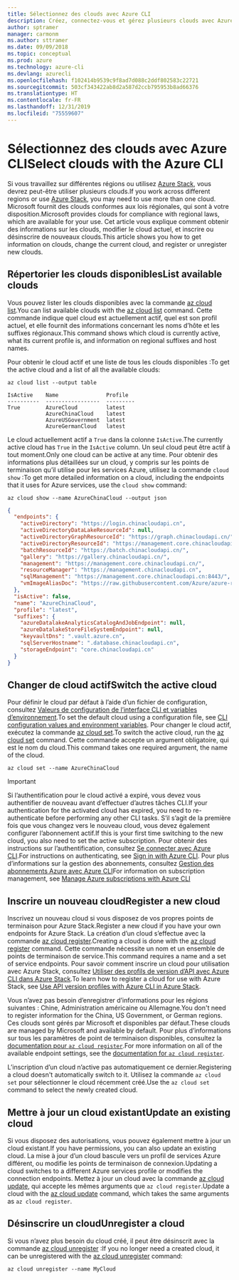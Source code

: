 ```yaml
---
title: Sélectionnez des clouds avec Azure CLI
description: Créez, connectez-vous et gérez plusieurs clouds avec Azure CLI.
author: sptramer
manager: carmonm
ms.author: sttramer
ms.date: 09/09/2018
ms.topic: conceptual
ms.prod: azure
ms.technology: azure-cli
ms.devlang: azurecli
ms.openlocfilehash: f102414b9539c9f8ad7d088c2ddf802583c22721
ms.sourcegitcommit: 503cf343422ab8d2a587d2ccb795953b8ad66376
ms.translationtype: HT
ms.contentlocale: fr-FR
ms.lasthandoff: 12/31/2019
ms.locfileid: "75559607"
---
```

# <a name="select-clouds-with-the-azure-cli"></a><span data-ttu-id="ce07b-103">Sélectionnez des clouds avec Azure CLI</span><span class="sxs-lookup"><span data-stu-id="ce07b-103">Select clouds with the Azure CLI</span></span>

<span data-ttu-id="ce07b-104">Si vous travaillez sur différentes régions ou utilisez [Azure Stack](https://docs.microsoft.com/azure/azure-stack/user/), vous devrez peut-être utiliser plusieurs clouds.</span><span class="sxs-lookup"><span data-stu-id="ce07b-104">If you work across different regions or use [Azure Stack](https://docs.microsoft.com/azure/azure-stack/user/), you may need to use more than one cloud.</span></span> <span data-ttu-id="ce07b-105">Microsoft fournit des clouds conformes aux lois régionales, qui sont à votre disposition.</span><span class="sxs-lookup"><span data-stu-id="ce07b-105">Microsoft provides clouds for compliance with regional laws, which are available for your use.</span></span> <span data-ttu-id="ce07b-106">Cet article vous explique comment obtenir des informations sur les clouds, modifier le cloud actuel, et inscrire ou désinscrire de nouveaux clouds.</span><span class="sxs-lookup"><span data-stu-id="ce07b-106">This article shows you how to get information on clouds, change the current cloud, and register or unregister new clouds.</span></span>

## <a name="list-available-clouds"></a><span data-ttu-id="ce07b-107">Répertorier les clouds disponibles</span><span class="sxs-lookup"><span data-stu-id="ce07b-107">List available clouds</span></span>

<span data-ttu-id="ce07b-108">Vous pouvez lister les clouds disponibles avec la commande [az cloud list](/cli/azure/cloud#az-cloud-list).</span><span class="sxs-lookup"><span data-stu-id="ce07b-108">You can list available clouds with the [az cloud list](/cli/azure/cloud#az-cloud-list) command.</span></span> <span data-ttu-id="ce07b-109">Cette commande indique quel cloud est actuellement actif, quel est son profil actuel, et elle fournit des informations concernant les noms d’hôte et les suffixes régionaux.</span><span class="sxs-lookup"><span data-stu-id="ce07b-109">This command shows which cloud is currently active, what its current profile is, and information on regional suffixes and host names.</span></span>

<span data-ttu-id="ce07b-110">Pour obtenir le cloud actif et une liste de tous les clouds disponibles :</span><span class="sxs-lookup"><span data-stu-id="ce07b-110">To get the active cloud and a list of all the available clouds:</span></span>

```azurecli-interactive
az cloud list --output table
```

```output
IsActive    Name               Profile
----------  -----------------  ---------
True        AzureCloud         latest
            AzureChinaCloud    latest
            AzureUSGovernment  latest
            AzureGermanCloud   latest
```

<span data-ttu-id="ce07b-111">Le cloud actuellement actif a `True` dans la colonne `IsActive`.</span><span class="sxs-lookup"><span data-stu-id="ce07b-111">The currently active cloud has `True` in the `IsActive` column.</span></span> <span data-ttu-id="ce07b-112">Un seul cloud peut être actif à tout moment.</span><span class="sxs-lookup"><span data-stu-id="ce07b-112">Only one cloud can be active at any time.</span></span> <span data-ttu-id="ce07b-113">Pour obtenir des informations plus détaillées sur un cloud, y compris sur les points de terminaison qu’il utilise pour les services Azure, utilisez la commande `cloud show` :</span><span class="sxs-lookup"><span data-stu-id="ce07b-113">To get more detailed information on a cloud, including the endpoints that it uses for Azure services, use the `cloud show` command:</span></span>

```azurecli-interactive
az cloud show --name AzureChinaCloud --output json
```

```json
{
  "endpoints": {
    "activeDirectory": "https://login.chinacloudapi.cn",
    "activeDirectoryDataLakeResourceId": null,
    "activeDirectoryGraphResourceId": "https://graph.chinacloudapi.cn/",
    "activeDirectoryResourceId": "https://management.core.chinacloudapi.cn/",
    "batchResourceId": "https://batch.chinacloudapi.cn/",
    "gallery": "https://gallery.chinacloudapi.cn/",
    "management": "https://management.core.chinacloudapi.cn/",
    "resourceManager": "https://management.chinacloudapi.cn",
    "sqlManagement": "https://management.core.chinacloudapi.cn:8443/",
    "vmImageAliasDoc": "https://raw.githubusercontent.com/Azure/azure-rest-api-specs/master/arm-compute/quickstart-templates/aliases.json"
  },
  "isActive": false,
  "name": "AzureChinaCloud",
  "profile": "latest",
  "suffixes": {
    "azureDatalakeAnalyticsCatalogAndJobEndpoint": null,
    "azureDatalakeStoreFileSystemEndpoint": null,
    "keyvaultDns": ".vault.azure.cn",
    "sqlServerHostname": ".database.chinacloudapi.cn",
    "storageEndpoint": "core.chinacloudapi.cn"
  }
}
```

## <a name="switch-the-active-cloud"></a><span data-ttu-id="ce07b-114">Changer de cloud actif</span><span class="sxs-lookup"><span data-stu-id="ce07b-114">Switch the active cloud</span></span>

<span data-ttu-id="ce07b-115">Pour définir le cloud par défaut à l’aide d’un fichier de configuration, consultez [Valeurs de configuration de l’interface CLI et variables d’environnement](/cli/azure/azure-cli-configuration?view=azure-cli-latest#cli-configuration-values-and-environment-variables).</span><span class="sxs-lookup"><span data-stu-id="ce07b-115">To set the default cloud using a configuration file, see [CLI configuration values and environment variables](/cli/azure/azure-cli-configuration?view=azure-cli-latest#cli-configuration-values-and-environment-variables).</span></span>  <span data-ttu-id="ce07b-116">Pour changer le cloud actif, exécutez la commande [az cloud set](/cli/azure/cloud#az-cloud-set).</span><span class="sxs-lookup"><span data-stu-id="ce07b-116">To switch the active cloud, run the [az cloud set](/cli/azure/cloud#az-cloud-set) command.</span></span> <span data-ttu-id="ce07b-117">Cette commande accepte un argument obligatoire, qui est le nom du cloud.</span><span class="sxs-lookup"><span data-stu-id="ce07b-117">This command takes one required argument, the name of the cloud.</span></span>

```azurecli-interactive
az cloud set --name AzureChinaCloud
```

> [!IMPORTANT]
> <span data-ttu-id="ce07b-118">Si l’authentification pour le cloud activé a expiré, vous devez vous authentifier de nouveau avant d’effectuer d’autres tâches CLI.</span><span class="sxs-lookup"><span data-stu-id="ce07b-118">If your authentication for the activated cloud has expired, you need to re-authenticate before performing any other CLI tasks.</span></span> <span data-ttu-id="ce07b-119">S’il s’agit de la première fois que vous changez vers le nouveau cloud, vous devez également configurer l’abonnement actif.</span><span class="sxs-lookup"><span data-stu-id="ce07b-119">If this is your first time switching to the new cloud, you also need to set the active subscription.</span></span>
> <span data-ttu-id="ce07b-120">Pour obtenir des instructions sur l’authentification, consultez [Se connecter avec Azure CLI](authenticate-azure-cli.md).</span><span class="sxs-lookup"><span data-stu-id="ce07b-120">For instructions on authenticating, see [Sign in with Azure CLI](authenticate-azure-cli.md).</span></span> <span data-ttu-id="ce07b-121">Pour plus d’informations sur la gestion des abonnements, consultez [Gestion des abonnements Azure avec Azure CLI](manage-azure-subscriptions-azure-cli.md)</span><span class="sxs-lookup"><span data-stu-id="ce07b-121">For information on subscription management, see [Manage Azure subscriptions with Azure CLI](manage-azure-subscriptions-azure-cli.md)</span></span>

## <a name="register-a-new-cloud"></a><span data-ttu-id="ce07b-122">Inscrire un nouveau cloud</span><span class="sxs-lookup"><span data-stu-id="ce07b-122">Register a new cloud</span></span>

<span data-ttu-id="ce07b-123">Inscrivez un nouveau cloud si vous disposez de vos propres points de terminaison pour Azure Stack.</span><span class="sxs-lookup"><span data-stu-id="ce07b-123">Register a new cloud if you have your own endpoints for Azure Stack.</span></span> <span data-ttu-id="ce07b-124">La création d’un cloud s’effectue avec la commande [az cloud register](/cli/azure/cloud#az-cloud-register).</span><span class="sxs-lookup"><span data-stu-id="ce07b-124">Creating a cloud is done with the [az cloud register](/cli/azure/cloud#az-cloud-register) command.</span></span> <span data-ttu-id="ce07b-125">Cette commande nécessite un nom et un ensemble de points de terminaison de service.</span><span class="sxs-lookup"><span data-stu-id="ce07b-125">This command requires a name and a set of service endpoints.</span></span> <span data-ttu-id="ce07b-126">Pour savoir comment inscrire un cloud pour utilisation avec Azure Stack, consultez [Utiliser des profils de version d’API avec Azure CLI dans Azure Stack](/azure/azure-stack/user/azure-stack-version-profiles-azurecli2#connect-to-azure-stack).</span><span class="sxs-lookup"><span data-stu-id="ce07b-126">To learn how to register a cloud for use with Azure Stack, see [Use API version profiles with Azure CLI in Azure Stack](/azure/azure-stack/user/azure-stack-version-profiles-azurecli2#connect-to-azure-stack).</span></span>

<span data-ttu-id="ce07b-127">Vous n’avez pas besoin d’enregistrer d’informations pour les régions suivantes : Chine, Administration américaine ou Allemagne.</span><span class="sxs-lookup"><span data-stu-id="ce07b-127">You don't need to register information for the China, US Government, or German regions.</span></span> <span data-ttu-id="ce07b-128">Ces clouds sont gérés par Microsoft et disponibles par défaut.</span><span class="sxs-lookup"><span data-stu-id="ce07b-128">These clouds are managed by Microsoft and available by default.</span></span>  <span data-ttu-id="ce07b-129">Pour plus d’informations sur tous les paramètres de point de terminaison disponibles, consultez la [documentation pour `az cloud register`](/cli/azure/cloud#az-cloud-register).</span><span class="sxs-lookup"><span data-stu-id="ce07b-129">For more information on all of the available endpoint settings, see the [documentation for `az cloud register`](/cli/azure/cloud#az-cloud-register).</span></span>

<span data-ttu-id="ce07b-130">L’inscription d’un cloud n’active pas automatiquement ce dernier.</span><span class="sxs-lookup"><span data-stu-id="ce07b-130">Registering a cloud doesn't automatically switch to it.</span></span> <span data-ttu-id="ce07b-131">Utilisez la commande `az cloud set` pour sélectionner le cloud récemment créé.</span><span class="sxs-lookup"><span data-stu-id="ce07b-131">Use the `az cloud set` command to select the newly created cloud.</span></span>

## <a name="update-an-existing-cloud"></a><span data-ttu-id="ce07b-132">Mettre à jour un cloud existant</span><span class="sxs-lookup"><span data-stu-id="ce07b-132">Update an existing cloud</span></span>

<span data-ttu-id="ce07b-133">Si vous disposez des autorisations, vous pouvez également mettre à jour un cloud existant.</span><span class="sxs-lookup"><span data-stu-id="ce07b-133">If you have permissions, you can also update an existing cloud.</span></span> <span data-ttu-id="ce07b-134">La mise à jour d’un cloud bascule vers un profil de services Azure différent, ou modifie les points de terminaison de connexion.</span><span class="sxs-lookup"><span data-stu-id="ce07b-134">Updating a cloud switches to a different Azure services profile or modifies the connection endpoints.</span></span>
<span data-ttu-id="ce07b-135">Mettez à jour un cloud avec la commande [az cloud update](/cli/azure/cloud#az-cloud-update), qui accepte les mêmes arguments que `az cloud register`.</span><span class="sxs-lookup"><span data-stu-id="ce07b-135">Update a cloud with the [az cloud update](/cli/azure/cloud#az-cloud-update) command, which takes the same arguments as `az cloud register`.</span></span>

## <a name="unregister-a-cloud"></a><span data-ttu-id="ce07b-136">Désinscrire un cloud</span><span class="sxs-lookup"><span data-stu-id="ce07b-136">Unregister a cloud</span></span>

<span data-ttu-id="ce07b-137">Si vous n’avez plus besoin du cloud créé, il peut être désinscrit avec la commande [az cloud unregister](/cli/azure/cloud#az-cloud-unregister) :</span><span class="sxs-lookup"><span data-stu-id="ce07b-137">If you no longer need a created cloud, it can be unregistered with the [az cloud unregister](/cli/azure/cloud#az-cloud-unregister) command:</span></span>

```azurecli-interactive
az cloud unregister --name MyCloud
```

